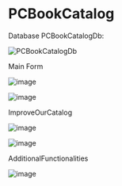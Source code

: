 # PCBookCatalog
Database PCBookCatalogDb:

![PCBookCatalogDb](https://github.com/cathy-09/PCBookCatalog/assets/158329994/54ff94b7-0775-44b9-a31a-0ec70150bcb5)

Main Form

![image](https://github.com/cathy-09/PCBookCatalog/assets/158329994/82dbfaed-c78b-4fc1-804e-28ca70ef7659)

![image](https://github.com/cathy-09/PCBookCatalog/assets/158329994/066c6687-ccc2-4048-a854-665e50a71717)

ImproveOurCatalog

![image](https://github.com/cathy-09/PCBookCatalog/assets/158329994/b2a1b3b6-5c51-47b4-b379-cfd412c9dec4)

![image](https://github.com/cathy-09/PCBookCatalog/assets/158329994/13159084-cfb3-4364-989e-d559a4bc12d5)

AdditionalFunctionalities

![image](https://github.com/cathy-09/PCBookCatalog/assets/158329994/95ca636b-37a7-4ed0-bde6-7f0fe05c65b2)
